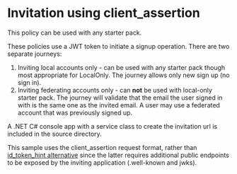# Invitation using client_assertion

This policy can be used with any starter pack.

These policies use a JWT token to initiate a signup operation. There are two separate journeys:

1. Inviting local accounts only - can be used with any starter pack though most appropriate for LocalOnly. The journey allows only new sign up (no sign in).
2. Inviting federating accounts only - can **not** be used with local-only starter pack. The journey will validate that the email the user signed in with is the same one as the invited email. A user may use a federated account
that was previously signed up.

 A .NET C# console app with
a service class to create the invitation url is included in the source directory. 

This sample uses the client_assertion request format, rather than [id_token_hint alternative](https://github.com/azure-ad-b2c/samples/tree/master/policies/invite)
 since the latter requires additional public
endpoints to be exposed by the inviting application (.well-known and jwks).

